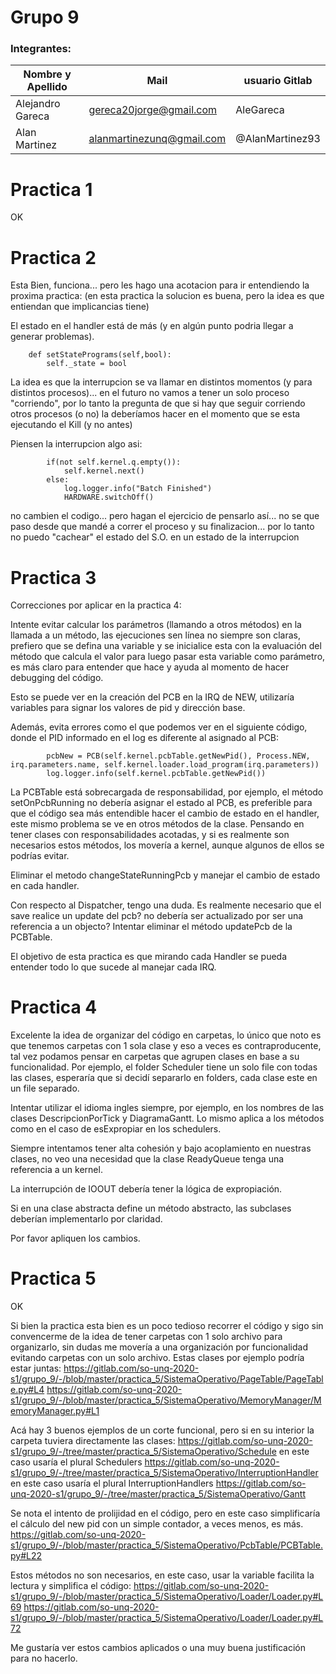 # Grupo 9

### Integrantes:

| Nombre y Apellido              |      Mail                      |     usuario Gitlab   |
| -----------------------------  | ------------------------------ | -------------------  |
|Alejandro Gareca                | gereca20jorge@gmail.com        | AleGareca            |
|Alan Martinez                   | alanmartinezunq@gmail.com      | @AlanMartinez93      |



# Practica 1

OK


# Practica 2

Esta Bien, funciona... pero les hago una acotacion para ir entendiendo la proxima practica:
(en esta practica la solucion es buena, pero la idea es que entiendan que implicancias tiene)

El estado en el handler está de más (y en algún punto podria llegar a generar problemas).
```
    def setStatePrograms(self,bool):
        self._state = bool
```

La idea es que la interrupcion se va  llamar en distintos momentos (y para distintos procesos)... en el futuro no vamos a tener un solo proceso "corriendo", 
por lo tanto la pregunta de que si hay que seguir corriendo otros procesos (o no) la deberíamos hacer en el momento que se esta ejecutando el Kill (y no antes)

Piensen la interrupcion algo asi:

```
        if(not self.kernel.q.empty()):
            self.kernel.next()
        else:
            log.logger.info("Batch Finished")
            HARDWARE.switchOff()
```
no cambien el codigo... pero hagan el ejercicio de pensarlo así... no se que paso desde que mandé a correr el proceso y su finalizacion... por lo tanto no puedo "cachear" el estado del S.O. en un estado de la interrupcion


# Practica 3

Correcciones por aplicar en la practica 4:

Intente evitar calcular los parámetros (llamando a otros métodos) en la llamada a un método, las ejecuciones sen línea no siempre son claras, prefiero que se defina una variable y se inicialice esta con la evaluación del método que calcula el valor para luego pasar esta variable como parámetro, es más claro para entender que hace y ayuda al momento de hacer debugging del código. 

Esto se puede ver en la creación del PCB en la IRQ de NEW, utilizaría variables para signar los valores de pid y dirección base.

Además, evita errores como el que podemos ver en el siguiente código, donde el PID informado en el log es diferente al asignado al PCB:
```
        pcbNew = PCB(self.kernel.pcbTable.getNewPid(), Process.NEW, irq.parameters.name, self.kernel.loader.load_program(irq.parameters))
        log.logger.info(self.kernel.pcbTable.getNewPid())
```
La PCBTable está sobrecargada de responsabilidad, por ejemplo, el método setOnPcbRunning no debería asignar el estado al PCB, es preferible para que el código sea más entendible hacer el cambio de estado en el handler, este mismo problema se ve en otros métodos de la clase. Pensando en tener clases con responsabilidades acotadas, y si es realmente son necesarios estos métodos, los movería a kernel, aunque algunos de ellos se podrías evitar. 

Eliminar el metodo changeStateRunningPcb y manejar el cambio de estado en cada handler. 

Con respecto al Dispatcher, tengo una duda. Es realmente necesario que el save realice un update del pcb? no debería ser actualizado por ser una referencia a un objecto?
Intentar eliminar el método updatePcb de la PCBTable.

El objetivo de esta practica es que mirando cada Handler se pueda  entender todo lo que sucede al manejar cada IRQ.



# Practica 4

Excelente la idea de organizar del código en carpetas, lo único que noto es que tenemos carpetas con 1 sola clase y eso a veces es contraproducente, 
tal vez podamos pensar en carpetas que agrupen clases en base a su funcionalidad. 
Por ejemplo, el folder Scheduler tiene un solo file con todas las clases, esperaría que si decidí separarlo en folders, cada clase este en un file separado.

Intentar utilizar el idioma ingles siempre, por ejemplo, en los nombres de las clases DescripcionPorTick y DiagramaGantt. 
Lo mismo aplica a los métodos como en el caso de esExpropiar en los schedulers.

Siempre intentamos tener alta cohesión y bajo acoplamiento en nuestras clases, no veo una necesidad que la clase ReadyQueue tenga una referencia a un kernel.

La interrupción de IOOUT debería tener la lógica de expropiación.

Si en una clase abstracta define un método abstracto, las subclases deberían implementarlo por claridad.

Por favor apliquen los cambios.

# Practica 5
OK


Si bien la practica esta bien es un poco tedioso recorrer el código y sigo sin convencerme de la idea de tener carpetas con 1 solo archivo para organizarlo, sin dudas me movería a una organización por funcionalidad evitando carpetas con un solo archivo.
Estas clases por ejemplo podría estar juntas:
https://gitlab.com/so-unq-2020-s1/grupo_9/-/blob/master/practica_5/SistemaOperativo/PageTable/PageTable.py#L4
https://gitlab.com/so-unq-2020-s1/grupo_9/-/blob/master/practica_5/SistemaOperativo/MemoryManager/MemoryManager.py#L1

Acá hay 3 buenos ejemplos de un corte funcional, pero si en su interior la carpeta tuviera directamente las clases:
https://gitlab.com/so-unq-2020-s1/grupo_9/-/tree/master/practica_5/SistemaOperativo/Schedule  en este caso usaría el plural Schedulers
https://gitlab.com/so-unq-2020-s1/grupo_9/-/tree/master/practica_5/SistemaOperativo/InterruptionHandler en este caso usaría el plural InterruptionHandlers
https://gitlab.com/so-unq-2020-s1/grupo_9/-/tree/master/practica_5/SistemaOperativo/Gantt

Se nota el intento de prolijidad en el código, pero en este caso simplificaría el cálculo del new pid con un simple contador, a veces menos, es más.
https://gitlab.com/so-unq-2020-s1/grupo_9/-/blob/master/practica_5/SistemaOperativo/PcbTable/PCBTable.py#L22

Estos métodos no son necesarios, en este caso, usar la variable facilita la lectura y simplifica el código:
https://gitlab.com/so-unq-2020-s1/grupo_9/-/blob/master/practica_5/SistemaOperativo/Loader/Loader.py#L69
https://gitlab.com/so-unq-2020-s1/grupo_9/-/blob/master/practica_5/SistemaOperativo/Loader/Loader.py#L72

Me gustaría ver estos cambios aplicados o una muy buena justificación para no hacerlo.


